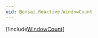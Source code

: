 ```yaml
---
uid: Bonsai.Reactive.WindowCount
---
```


[!include[WindowCount](~/articles/reactive-windowcount.md)]